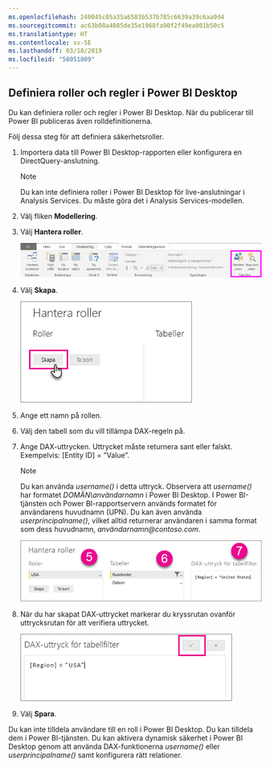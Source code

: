 ```yaml
---
ms.openlocfilehash: 240045c05a35a6583b537b785c6639a39c6aa9d4
ms.sourcegitcommit: ac63b08a4085de35e1968fa90f2f49ea001b50c5
ms.translationtype: HT
ms.contentlocale: sv-SE
ms.lasthandoff: 03/18/2019
ms.locfileid: "58051809"
---
```

## <a name="define-roles-and-rules-in-power-bi-desktop"></a>Definiera roller och regler i Power BI Desktop
Du kan definiera roller och regler i Power BI Desktop. När du publicerar till Power BI publiceras även rolldefinitionerna.

Följ dessa steg för att definiera säkerhetsroller.

1. Importera data till Power BI Desktop-rapporten eller konfigurera en DirectQuery-anslutning.
   
   > [!NOTE]
   > Du kan inte definiera roller i Power BI Desktop för live-anslutningar i Analysis Services. Du måste göra det i Analysis Services-modellen.
   > 
   > 
1. Välj fliken **Modellering**.
2. Välj **Hantera roller**.
   
   ![](./media/rls-desktop-define-roles/powerbi-desktop-security.png)
4. Välj **Skapa**.
   
   ![](./media/rls-desktop-define-roles/powerbi-desktop-security-create-role.png)
5. Ange ett namn på rollen. 
6. Välj den tabell som du vill tillämpa DAX-regeln på.
7. Ange DAX-uttrycken. Uttrycket måste returnera sant eller falskt. Exempelvis: [Entity ID] = ”Value”.
   
   > [!NOTE]
   > Du kan använda *username()* i detta uttryck. Observera att *username()* har formatet *DOMÄN\användarnamn* i Power BI Desktop. I Power BI-tjänsten och Power BI-rapportservern används formatet för användarens huvudnamn (UPN). Du kan även använda *userprincipalname()*, vilket alltid returnerar användaren i samma format som dess huvudnamn, *användarnamn\@contoso.com*.
   > 
   > 
   
   ![](./media/rls-desktop-define-roles/powerbi-desktop-security-create-rule.png)
8. När du har skapat DAX-uttrycket markerar du kryssrutan ovanför uttrycksrutan för att verifiera uttrycket.
   
   ![](./media/rls-desktop-define-roles/powerbi-desktop-security-validate-dax.png)
9. Välj **Spara**.

Du kan inte tilldela användare till en roll i Power BI Desktop. Du kan tilldela dem i Power BI-tjänsten. Du kan aktivera dynamisk säkerhet i Power BI Desktop genom att använda DAX-funktionerna *username()* eller *userprincipalname()* samt konfigurera rätt relationer. 


